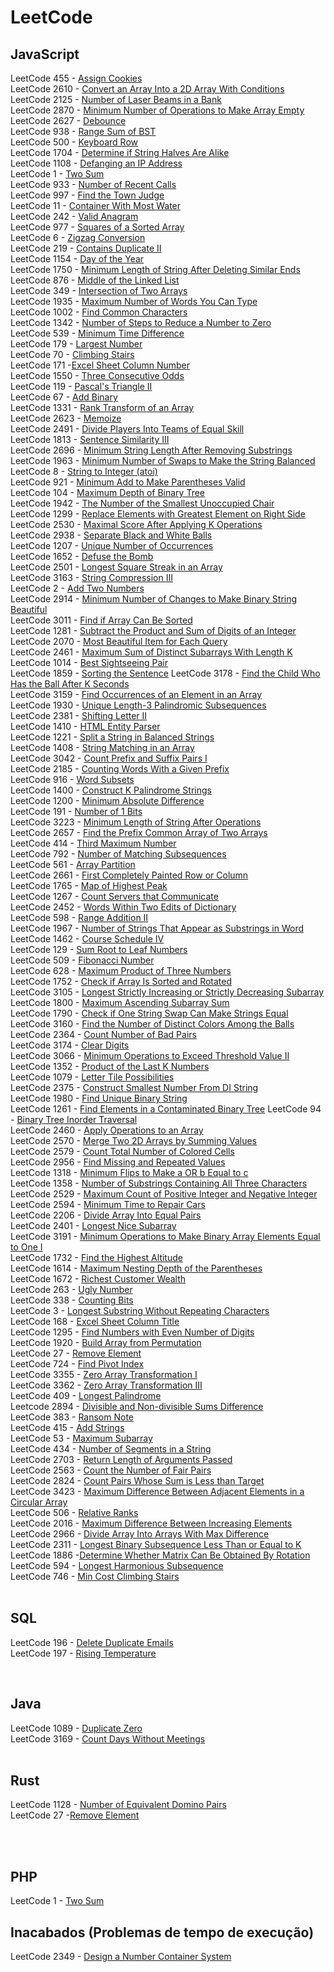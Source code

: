 # LeetCode

## JavaScript

LeetCode 455 - [Assign Cookies](https://github.com/atilaacedo/Exerc-cios-do-LeetCode/blob/master/JavaScript/AssignCookies.js)</br>
LeetCode 2610 - [Convert an Array Into a 2D Array With Conditions](https://github.com/atilaacedo/Exerc-cios-do-LeetCode/blob/master/JavaScript/ConvertIn2DArray.js) </br>
LeetCode 2125 - [Number of Laser Beams in a Bank](https://github.com/atilaacedo/Exerc-cios-do-LeetCode/blob/master/JavaScript/NumberBeams.js) </br>
LeetCode 2870 - [Minimum Number of Operations to Make Array Empty](https://github.com/atilaacedo/Exerc-cios-do-LeetCode/blob/master/JavaScript/MinOperations.js) </br>
LeetCode 2627 - [Debounce](https://github.com/atilaacedo/Exerc-cios-do-LeetCode/blob/master/JavaScript/Debounce.js)</br>
LeetCode 938 - [Range Sum of BST](https://github.com/atilaacedo/Exerc-cios-do-LeetCode/blob/master/JavaScript/RangeSumBST.js) </br>
LeetCode 500 - [Keyboard Row](https://github.com/atilaacedo/Exerc-cios-do-LeetCode/blob/master/JavaScript/KeyboardRow.js) </br>
LeetCode 1704 - [Determine if String Halves Are Alike](https://github.com/atilaacedo/Exerc-cios-do-LeetCode/blob/master/JavaScript/HalvesAreAlike.js) </br>
LeetCode 1108 - [Defanging an IP Address](https://github.com/atilaacedo/Exerc-cios-do-LeetCode/blob/master/JavaScript/DefangingIpAddress.js)</br>
LeetCode 1 - [Two Sum](https://github.com/atilaacedo/Exerc-cios-do-LeetCode/blob/master/JavaScript/TwoSum.js) </br>
LeetCode 933 - [Number of Recent Calls](https://github.com/atilaacedo/Exerc-cios-do-LeetCode/blob/master/JavaScript/NumberRecentCalls.js) </br>
LeetCode 997 - [Find the Town Judge](https://github.com/atilaacedo/Exerc-cios-do-LeetCode/blob/master/JavaScript/FindTheTownJudge.js) </br>
LeetCode 11 - [Container With Most Water](https://github.com/atilaacedo/Exerc-cios-do-LeetCode/blob/master/JavaScript/ContainerWithMostWater.js) </br>
LeetCode 242 - [Valid Anagram](https://github.com/atilaacedo/Exerc-cios-do-LeetCode/blob/master/JavaScript/ValidAnagram.js) </br>
LeetCode 977 - [Squares of a Sorted Array](https://github.com/atilaacedo/Exerc-cios-do-LeetCode/blob/master/JavaScript/SquaresSortedArray.js) </br>
LeetCode 6 - [Zigzag Conversion](https://github.com/atilaacedo/Exerc-cios-do-LeetCode/blob/master/JavaScript/ZigzagConversion.js) </br>
LeetCode 219 - [Contains Duplicate II](https://github.com/atilaacedo/Exerc-cios-do-LeetCode/blob/master/JavaScript/ContainsDuplicateII.js) </br>
LeetCode 1154 - [Day of the Year](https://github.com/atilaacedo/Exerc-cios-do-LeetCode/blob/master/JavaScript/DayOfYear.js) </br>
LeetCode 1750 - [Minimum Length of String After Deleting Similar Ends](https://github.com/atilaacedo/Exerc-cios-do-LeetCode/blob/master/JavaScript/minLength.js) </br>
LeetCode 876 - [Middle of the Linked List](https://github.com/atilaacedo/Exerc-cios-do-LeetCode/blob/master/JavaScript/MiddleLinkedList.js) </br>
LeetCode 349 - [Intersection of Two Arrays](https://github.com/atilaacedo/Exerc-cios-do-LeetCode/blob/master/JavaScript/IntersectionArray.js) </br>
LeetCode 1935 - [Maximum Number of Words You Can Type](https://github.com/atilaacedo/Exerc-cios-do-LeetCode/blob/master/JavaScript/MaxNumberWordsType.js) </br>
LeetCode 1002 - [Find Common Characters](https://github.com/atilaacedo/Exerc-cios-do-LeetCode/blob/master/JavaScript/CommonChars.js)</br>
LeetCode 1342 - [Number of Steps to Reduce a Number to Zero](https://github.com/atilaacedo/Exerc-cios-do-LeetCode/blob/master/JavaScript/NumberStepsToZero.js) </br>
LeetCode 539 - [Minimum Time Difference](https://github.com/atilaacedo/Exerc-cios-do-LeetCode/blob/master/JavaScript/MinimumTimeDifference.js) </br>
LeetCode 179 - [Largest Number](https://github.com/atilaacedo/Exerc-cios-do-LeetCode/blob/master/JavaScript/LargestNumber.js) </br>
LeetCode 70 - [Climbing Stairs](https://github.com/atilaacedo/Exerc-cios-do-LeetCode/blob/master/JavaScript/ClimbingStairs.js) </br>
LeetCode 171 -[Excel Sheet Column Number](https://github.com/atilaacedo/Exerc-cios-do-LeetCode/blob/master/JavaScript/ExcelSheetColumnNumber.js) </br>
LeetCode 1550 - [Three Consecutive Odds](https://github.com/atilaacedo/Exerc-cios-do-LeetCode/blob/master/JavaScript/ThreeConsecutiveOdds.js) </br>
LeetCode 119 - [Pascal's Triangle II](https://github.com/atilaacedo/Exerc-cios-do-LeetCode/blob/master/JavaScript/PascalTriangleII.js)</br>
LeetCode 67 - [Add Binary](https://github.com/atilaacedo/Exerc-cios-do-LeetCode/blob/master/JavaScript/AddBinary.js) </br>
LeetCode 1331 - [Rank Transform of an Array](https://github.com/atilaacedo/Exerc-cios-do-LeetCode/blob/master/JavaScript/RankTransformOfAnArray.js) </br>
LeetCode 2623 - [Memoize](https://github.com/atilaacedo/Exerc-cios-do-LeetCode/blob/master/JavaScript/Memoize.js) </br>
LeetCode 2491 - [Divide Players Into Teams of Equal Skill](https://github.com/atilaacedo/Exerc-cios-do-LeetCode/blob/master/JavaScript/DividePlayersIntoTeamsEqualSkills.js) </br>
LeetCode 1813 - [Sentence Similarity III](https://github.com/atilaacedo/Exerc-cios-do-LeetCode/blob/master/JavaScript/SentenceSimilarityIII.js) </br>
LeetCode 2696 - [Minimum String Length After Removing Substrings](https://github.com/atilaacedo/Exerc-cios-do-LeetCode/blob/master/JavaScript/MinStringLength.js) </br>
LeetCode 1963 - [Minimum Number of Swaps to Make the String Balanced](https://github.com/atilaacedo/Exerc-cios-do-LeetCode/blob/master/JavaScript/MinNumberSwapToString.js) </br>
LeetCode 8 - [String to Integer (atoi)](https://github.com/atilaacedo/Exerc-cios-do-LeetCode/blob/master/JavaScript/Atoi.js) </br>
LeetCode 921 - [Minimum Add to Make Parentheses Valid](https://github.com/atilaacedo/Exerc-cios-do-LeetCode/blob/master/JavaScript/MinAddToMakeParatheseValid.js) </br>
LeetCode 104 - [Maximum Depth of Binary Tree](https://github.com/atilaacedo/Exerc-cios-do-LeetCode/blob/master/JavaScript/MaxDepthBinaryTree.js) </br>
LeetCode 1942 - [The Number of the Smallest Unoccupied Chair](https://github.com/atilaacedo/Exerc-cios-do-LeetCode/blob/master/JavaScript/SmallestChair.js) </br>
LeetCode 1299 - [Replace Elements with Greatest Element on Right Side](https://github.com/atilaacedo/Exerc-cios-do-LeetCode/blob/master/JavaScript/ReplaceElements.js) </br>
LeetCode 2530 - [Maximal Score After Applying K Operations](https://github.com/atilaacedo/Exerc-cios-do-LeetCode/blob/master/JavaScript/MaxKElements.js) </br>
LeetCode 2938 - [Separate Black and White Balls](https://github.com/atilaacedo/Exerc-cios-do-LeetCode/blob/master/JavaScript/SeparateBlackAndWhiteBalls.js) </br>
LeetCode 1207 - [Unique Number of Occurrences](https://github.com/atilaacedo/Exerc-cios-do-LeetCode/blob/master/JavaScript/UniqueNumberOfOccurrences.js) </br>
LeetCode 1652 - [Defuse the Bomb](https://github.com/atilaacedo/Exerc-cios-do-LeetCode/blob/master/JavaScript/DefuseBomb.js) </br>
LeetCode 2501 - [Longest Square Streak in an Array](https://github.com/atilaacedo/Exerc-cios-do-LeetCode/blob/master/JavaScript/LongestSquareStreak.js) </br>
LeetCode 3163 - [String Compression III](https://github.com/atilaacedo/Exerc-cios-do-LeetCode/blob/master/JavaScript/CompressedStringIII.js) </br>
LeetCode 2 - [Add Two Numbers](https://github.com/atilaacedo/Exerc-cios-do-LeetCode/blob/master/JavaScript/AddTwoNumbers.js) </br>
LeetCode 2914 - [Minimum Number of Changes to Make Binary String Beautiful](https://github.com/atilaacedo/Exerc-cios-do-LeetCode/blob/master/JavaScript/MakeStringBeautiful.js) </br>
LeetCode 3011 - [Find if Array Can Be Sorted](https://github.com/atilaacedo/Exerc-cios-do-LeetCode/blob/master/JavaScript/ArrayCanBeSorted.js) </br>
LeetCode 1281 - [Subtract the Product and Sum of Digits of an Integer](https://github.com/atilaacedo/Exerc-cios-do-LeetCode/blob/master/JavaScript/SubtractProductAndSum.js) </br>
LeetCode 2070 - [Most Beautiful Item for Each Query](https://github.com/atilaacedo/Exerc-cios-do-LeetCode/blob/master/JavaScript/MaxBeauty.js) </br>
LeetCode 2461 - [Maximum Sum of Distinct Subarrays With Length K](https://github.com/atilaacedo/Exerc-cios-do-LeetCode/blob/master/JavaScript/MaxSubArraySum.js) </br>
LeetCode 1014 - [Best Sightseeing Pair](https://github.com/atilaacedo/Exerc-cios-do-LeetCode/blob/master/JavaScript/BestSightSeeing.js) </br>
LeetCode 1859 - [Sorting the Sentence](https://github.com/atilaacedo/Exerc-cios-do-LeetCode/blob/master/JavaScript/SortingTheSentence.js)
LeetCode 3178 - [Find the Child Who Has the Ball After K Seconds](https://github.com/atilaacedo/Exerc-cios-do-LeetCode/blob/master/JavaScript/NumberofChild.js) </br>
LeetCode 3159 - [Find Occurrences of an Element in an Array](https://github.com/atilaacedo/Exerc-cios-do-LeetCode/blob/master/JavaScript/FindOccurencesOfElement.js) </br>
LeetCode 1930 - [Unique Length-3 Palindromic Subsequences](https://github.com/atilaacedo/Exerc-cios-do-LeetCode/blob/master/JavaScript/PalindromeThreeLength.js) </br>
LeetCode 2381 - [Shifting Letter II](https://github.com/atilaacedo/Exerc-cios-do-LeetCode/blob/master/JavaScript/ShiftingLetters.js) </br>
LeetCode 1410 - [HTML Entity Parser](https://github.com/atilaacedo/Exerc-cios-do-LeetCode/blob/master/JavaScript/HtmlEntityParser.js)</br>
LeetCode 1221 - [Split a String in Balanced Strings](https://github.com/atilaacedo/Exerc-cios-do-LeetCode/blob/master/JavaScript/BalancedStringSplit.js) </br>
LeetCode 1408 - [String Matching in an Array](https://github.com/atilaacedo/Exerc-cios-do-LeetCode/blob/master/JavaScript/StringMatchingArray.js) </br>
LeetCode 3042 - [Count Prefix and Suffix Pairs I](https://github.com/atilaacedo/Exerc-cios-do-LeetCode/blob/master/JavaScript/CountPrefixSuffixPair.js) </br>
LeetCode 2185 - [Counting Words With a Given Prefix](https://github.com/atilaacedo/Exerc-cios-do-LeetCode/blob/master/JavaScript/PrefixCount.js) </br>
LeetCode 916 - [Word Subsets](https://github.com/atilaacedo/Exerc-cios-do-LeetCode/blob/master/JavaScript/WordSubset.js) </br>
LeetCode 1400 - [Construct K Palindrome Strings](https://github.com/atilaacedo/Exerc-cios-do-LeetCode/blob/master/JavaScript/ConstructKPalindromeStrings.js) </br>
LeetCode 1200 - [Minimum Absolute Difference](https://github.com/atilaacedo/Exerc-cios-do-LeetCode/blob/master/JavaScript/MinimumAbsoluteDiff.js) </br>
LeetCode 191 - [Number of 1 Bits](https://github.com/atilaacedo/Exerc-cios-do-LeetCode/blob/master/JavaScript/NumberOf1bits.js) </br>
LeetCode 3223 - [Minimum Length of String After Operations](https://github.com/atilaacedo/Exerc-cios-do-LeetCode/blob/master/JavaScript/MinimumLengthStringAfterOperations.js) </br>
LeetCode 2657 - [Find the Prefix Common Array of Two Arrays](https://github.com/atilaacedo/Exerc-cios-do-LeetCode/blob/master/JavaScript/FindPrefixCommonArray.js) </br>
LeetCode 414 - [Third Maximum Number](https://github.com/atilaacedo/Exerc-cios-do-LeetCode/blob/master/JavaScript/ThirdMaxNumber.js) </br>
LeetCode 792 - [Number of Matching Subsequences](https://github.com/atilaacedo/Exerc-cios-do-LeetCode/blob/master/JavaScript/NumMatchSubsequence.js) </br>
LeetCode 561 - [Array Partition](https://github.com/atilaacedo/Exerc-cios-do-LeetCode/blob/master/JavaScript/ArrayPartition.js) </br>
LeetCode 2661 - [First Completely Painted Row or Column](https://github.com/atilaacedo/Exerc-cios-do-LeetCode/blob/master/JavaScript/FirstCompleteIndex.js) </br>
LeetCode 1765 - [Map of Highest Peak](https://github.com/atilaacedo/Exerc-cios-do-LeetCode/blob/master/JavaScript/HighestPeak.js) </br>
LeetCode 1267 - [Count Servers that Communicate](https://github.com/atilaacedo/Exerc-cios-do-LeetCode/blob/master/JavaScript/CountServersCommunicate.js) </br>
LeetCode 2452 - [Words Within Two Edits of Dictionary](https://github.com/atilaacedo/Exerc-cios-do-LeetCode/blob/master/JavaScript/TwoEditWords.js) </br>
LeetCode 598 - [Range Addition II](https://github.com/atilaacedo/Exerc-cios-do-LeetCode/blob/master/JavaScript/RangeAdditionII.js) </br>
LeetCode 1967 - [Number of Strings That Appear as Substrings in Word](https://github.com/atilaacedo/Exerc-cios-do-LeetCode/blob/master/JavaScript/NumStrings.js)</br>
LeetCode 1462 - [Course Schedule IV](https://github.com/atilaacedo/Exerc-cios-do-LeetCode/blob/master/JavaScript/CourseScheduleIV.js) </br>
LeetCode 129 - [Sum Root to Leaf Numbers](https://github.com/atilaacedo/Exerc-cios-do-LeetCode/blob/master/JavaScript/FindMaxFish.js) </br>
LeetCode 509 - [Fibonacci Number](https://github.com/atilaacedo/Exerc-cios-do-LeetCode/blob/master/JavaScript/Fibonacci.js) </br>
LeetCode 628 - [Maximum Product of Three Numbers](https://github.com/atilaacedo/Exerc-cios-do-LeetCode/blob/master/JavaScript/MaxProductThreeNum.js) </br>
LeetCode 1752 - [Check if Array Is Sorted and Rotated](https://github.com/atilaacedo/Exerc-cios-do-LeetCode/blob/master/JavaScript/CheckIfArrayIsSorted.js) </br>
LeetCode 3105 - [Longest Strictly Increasing or Strictly Decreasing Subarray](https://github.com/atilaacedo/Exerc-cios-do-LeetCode/blob/master/JavaScript/LongestStricktly.js) </br>
LeetCode 1800 - [Maximum Ascending Subarray Sum](https://github.com/atilaacedo/Exerc-cios-do-LeetCode/blob/master/JavaScript/MaxAscendingSum.js) </br>
LeetCode 1790 - [Check if One String Swap Can Make Strings Equal](https://github.com/atilaacedo/Exerc-cios-do-LeetCode/blob/master/JavaScript/AreAlmostEqual.js) </br>
LeetCode 3160 - [Find the Number of Distinct Colors Among the Balls](https://github.com/atilaacedo/Exerc-cios-do-LeetCode/blob/master/JavaScript/FindNumberOfDistinctColors.js) </br>
LeetCode 2364 - [Count Number of Bad Pairs](https://github.com/atilaacedo/Exerc-cios-do-LeetCode/blob/master/JavaScript/CountBadPairs.js) </br>
LeetCode 3174 - [Clear Digits](https://github.com/atilaacedo/Exerc-cios-do-LeetCode/blob/master/JavaScript/ClearDigits.js) </br>
LeetCode 3066 - [Minimum Operations to Exceed Threshold Value II](https://github.com/atilaacedo/Exerc-cios-do-LeetCode/blob/master/JavaScript/MinOperationsExceedThresholdValue.js)</br>
LeetCode 1352 - [Product of the Last K Numbers](https://github.com/atilaacedo/Exerc-cios-do-LeetCode/blob/master/JavaScript/ProductLastKNums.js)</br>
LeetCode 1079 - [Letter Tile Possibilities](https://github.com/atilaacedo/Exerc-cios-do-LeetCode/blob/master/JavaScript/LitleTilePossibilities.js) </br>
LeetCode 2375 - [Construct Smallest Number From DI String](https://github.com/atilaacedo/Exerc-cios-do-LeetCode/blob/master/JavaScript/SmallNumberFromDIString.js)</br>
LeetCode 1980 - [Find Unique Binary String](https://github.com/atilaacedo/Exerc-cios-do-LeetCode/blob/master/JavaScript/FindUniqueBinaryString.js) </br>
LeetCode 1261 - [Find Elements in a Contaminated Binary Tree](https://github.com/atilaacedo/Exerc-cios-do-LeetCode/blob/master/JavaScript/FindElementsInBinaryTree.js)
LeetCode 94 - [Binary Tree Inorder Traversal](https://github.com/atilaacedo/Exerc-cios-do-LeetCode/blob/master/JavaScript/BinaryTreeInorderTransversal.js) </br>
LeetCode 2460 - [Apply Operations to an Array](https://github.com/atilaacedo/Exerc-cios-do-LeetCode/blob/master/JavaScript/ApplyOpArray.js) </br>
LeetCode 2570 - [Merge Two 2D Arrays by Summing Values](https://github.com/atilaacedo/Exerc-cios-do-LeetCode/blob/master/JavaScript/MergeArrays.js) </br>
LeetCode 2579 - [Count Total Number of Colored Cells](https://github.com/atilaacedo/Exerc-cios-do-LeetCode/blob/master/JavaScript/CountTotalNumberOfCellColors.js) </br>
LeetCode 2956 - [Find Missing and Repeated Values](https://github.com/atilaacedo/Exerc-cios-do-LeetCode/blob/master/JavaScript/FindMissingAndRepeatedValues.js) </br>
LeetCode 1318 - [Minimum Flips to Make a OR b Equal to c](https://github.com/atilaacedo/Exerc-cios-do-LeetCode/blob/master/JavaScript/MinFlipsToMakeAtoC.js) </br>
LeetCode 1358 - [Number of Substrings Containing All Three Characters](https://github.com/atilaacedo/Exerc-cios-do-LeetCode/blob/master/JavaScript/NumbSubstringsAllThreeChar.js) </br>
LeetCode 2529 - [Maximum Count of Positive Integer and Negative Integer](https://github.com/atilaacedo/Exerc-cios-do-LeetCode/blob/master/JavaScript/MaxCountInteger.js) </br>
LeetCode 2594 - [Minimum Time to Repair Cars](https://github.com/atilaacedo/Exerc-cios-do-LeetCode/blob/master/JavaScript/MinTimeRepairCar.js) </br>
LeetCode 2206 - [Divide Array Into Equal Pairs](https://github.com/atilaacedo/Exerc-cios-do-LeetCode/blob/master/JavaScript/DivideArrayToEqualPairs.js) </br>
LeetCode 2401 - [Longest Nice Subarray](https://github.com/atilaacedo/Exerc-cios-do-LeetCode/blob/master/JavaScript/LongestNiceArray.js)</br>
LeetCode 3191 - [Minimum Operations to Make Binary Array Elements Equal to One I](https://github.com/atilaacedo/Exerc-cios-do-LeetCode/blob/master/JavaScript/MinOperationsMakeBinaryArray.js) </br>
LeetCode 1732 - [Find the Highest Altitude](https://github.com/atilaacedo/Exerc-cios-do-LeetCode/blob/master/JavaScript/FindHighestAltitude.js) </br>
LeetCode 1614 - [Maximum Nesting Depth of the Parentheses](https://github.com/atilaacedo/Exerc-cios-do-LeetCode/blob/master/JavaScript/MaxDepth.js)</br>
LeetCode 1672 - [Richest Customer Wealth](https://github.com/atilaacedo/Exerc-cios-do-LeetCode/blob/master/JavaScript/RichestCostumerWealth.js) </br>
LeetCode 263 - [Ugly Number](https://github.com/atilaacedo/Exerc-cios-do-LeetCode/blob/master/JavaScript/UglyNumber.js)</br>
LeetCode 338 - [Counting Bits](https://github.com/atilaacedo/Exerc-cios-do-LeetCode/blob/master/JavaScript/CoutingBits.js) </br>
LeetCode 3 - [Longest Substring Without Repeating Characters](https://github.com/atilaacedo/Exerc-cios-do-LeetCode/blob/master/JavaScript/LongestSubstringWithoutRepeatingChar.js) </br>
LeetCode 168 - [Excel Sheet Column Title](https://github.com/atilaacedo/Exerc-cios-do-LeetCode/blob/master/JavaScript/ExcellSheetTitle.js) </br>
LeetCode 1295 - [Find Numbers with Even Number of Digits](https://github.com/atilaacedo/Exerc-cios-do-LeetCode/blob/master/JavaScript/FindNumbersEvenDigits.js) </br>
LeetCode 1920 - [Build Array from Permutation](https://github.com/atilaacedo/Exerc-cios-do-LeetCode/blob/master/JavaScript/BuildArrayFromPerm.js) </br>
LeetCode 27 - [Remove Element](https://github.com/atilaacedo/Exerc-cios-do-LeetCode/blob/master/JavaScript/RemoveElement.js) </br>
LeetCode 724 - [Find Pivot Index](https://github.com/atilaacedo/Exerc-cios-do-LeetCode/blob/master/JavaScript/FindPivotIndex.js) </br>
LeetCode 3355 - [Zero Array Transformation I](https://github.com/atilaacedo/Exerc-cios-do-LeetCode/blob/master/JavaScript/ZeroArrayTransformation.js) </br>
LeetCode 3362 - [Zero Array Transformation III](https://github.com/atilaacedo/Exerc-cios-do-LeetCode/blob/master/JavaScript/ZeroArrayTransformationIII.js) </br>
LeetCode 409 - [Longest Palindrome](https://github.com/atilaacedo/Exerc-cios-do-LeetCode/blob/master/JavaScript/LongestPalindrome.js) </br>
Leetcode 2894 - [Divisible and Non-divisible Sums Difference](https://github.com/atilaacedo/Exerc-cios-do-LeetCode/blob/master/JavaScript/DiffOfSums.js) </br>
LeetCode 383 - [Ransom Note](https://github.com/atilaacedo/Exerc-cios-do-LeetCode/blob/master/JavaScript/RansomNote.js) </br>
LeetCode 415 - [Add Strings](https://github.com/atilaacedo/Exerc-cios-do-LeetCode/blob/master/JavaScript/AddStrings.js) </br>
LeetCode 53 - [Maximum Subarray](https://github.com/atilaacedo/Exerc-cios-do-LeetCode/blob/master/JavaScript/MaxSubarray.js) </br>
LeetCode 434 - [Number of Segments in a String](https://github.com/atilaacedo/Exerc-cios-do-LeetCode/blob/master/JavaScript/NumberSegmentsString.js) </br>
LeetCode 2703 - [Return Length of Arguments Passed](https://github.com/atilaacedo/Exerc-cios-do-LeetCode/blob/master/JavaScript/ArgumentsLen.js) </br>
LeetCode 2563 - [Count the Number of Fair Pairs](https://github.com/atilaacedo/Exerc-cios-do-LeetCode/blob/master/JavaScript/CountFairPairs.js) </br>
LeetCode 2824 - [Count Pairs Whose Sum is Less than Target](https://github.com/atilaacedo/Exerc-cios-do-LeetCode/blob/master/JavaScript/CountPairsLessTarget.js) </br>
LeetCode 3423 - [Maximum Difference Between Adjacent Elements in a Circular Array](https://github.com/atilaacedo/Exerc-cios-do-LeetCode/blob/master/JavaScript/MaxAdjacentDistance.js) </br>
LeetCode 506 - [Relative Ranks](https://github.com/atilaacedo/Exerc-cios-do-LeetCode/blob/master/JavaScript/RelativeRanks.js) </br>
LeetCode 2016 - [Maximum Difference Between Increasing Elements](https://github.com/atilaacedo/Exerc-cios-do-LeetCode/blob/master/JavaScript/MaxDiffBetweenElements.js) </br>
LeetCode 2966 - [Divide Array Into Arrays With Max Difference](https://github.com/atilaacedo/Exerc-cios-do-LeetCode/blob/master/JavaScript/DivArrayWithMaxDiff.js) </br>
LeetCode 2311 - [Longest Binary Subsequence Less Than or Equal to K](https://github.com/atilaacedo/Exerc-cios-do-LeetCode/blob/master/JavaScript/LongestBinarySubsequence.js) </br>
LeetCode 1886 -[Determine Whether Matrix Can Be Obtained By Rotation](https://github.com/atilaacedo/Exerc-cios-do-LeetCode/blob/master/JavaScript/FindRotation.js) </br>
LeetCode 594 - [Longest Harmonious Subsequence](https://github.com/atilaacedo/Exerc-cios-do-LeetCode/blob/master/JavaScript/FindLHS.js) </br>
LeetCode 746 - [Min Cost Climbing Stairs](https://github.com/atilaacedo/Exerc-cios-do-LeetCode/blob/master/JavaScript/MinCostClimbingStairsjs)
</br>
</br>

## SQL
LeetCode 196 - [Delete Duplicate Emails](https://github.com/atilaacedo/Exerc-cios-do-LeetCode/blob/master/SQL/DeleteDuplicateEmails.sql) </br>
LeetCode 197 - [Rising Temperature](https://github.com/atilaacedo/Exerc-cios-do-LeetCode/blob/master/SQL/RisingTemperature.sql)

</br>

## Java
LeetCode 1089 - [Duplicate Zero](https://github.com/atilaacedo/Exerc-cios-do-LeetCode/blob/master/Java/DuplicateZero.java) </br>
LeetCode 3169 - [Count Days Without Meetings](https://github.com/atilaacedo/Exerc-cios-do-LeetCode/blob/master/Java/CountDaysWithoutMeet.java)
</br>
</br>

## Rust
LeetCode 1128 - [Number of Equivalent Domino Pairs](https://github.com/atilaacedo/Exerc-cios-do-LeetCode/blob/master/Rust/NumberOfEquivalentPairs.rs) </br>
LeetCode 27 -[Remove Element](https://github.com/atilaacedo/Exerc-cios-do-LeetCode/blob/master/Rust/RemoveElement.rs)

</br>
</br>

## PHP
LeetCode 1 - [Two Sum](https://github.com/atilaacedo/Exerc-cios-do-LeetCode/blob/master/PHP/TwoSum.php)

## Inacabados (Problemas de tempo de execução)
LeetCode 2349 - [Design a Number Container System](https://github.com/atilaacedo/Exerc-cios-do-LeetCode/blob/master/SQL/NumberContainerSystem)
